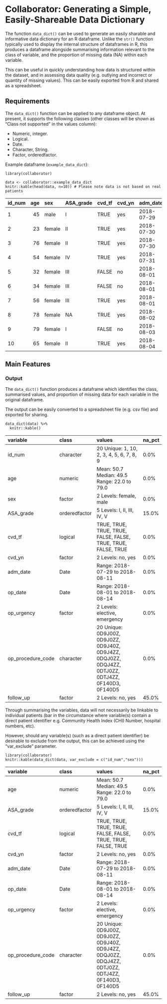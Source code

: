 Collaborator: Generating a Simple, Easily-Shareable Data Dictionary
===================================================================

The function `data_dict()` can be used to generate an easily sharable
and informative data dictionary for an R dataframe. Unlike the `str()`
function typically used to display the internal structure of dataframes
in R, this produces a dataframe alongside summarising information
relevant to the class of variable, and the proportion of missing data
(NA) within each variable.

This can be useful in quickly understanding how data is structured
within the dataset, and in assessing data quality (e.g. outlying and
incorrect or quantity of missing values). This can be easily exported
from R and shared as a spreadsheet.

Requirements
------------

The `data_dict()` function can be applied to any dataframe object. At
present, it supports the following classes (other classes will be shown
as “Class not supported” in the values column):

-   Numeric, integer.
-   Logical.
-   Date.
-   Character, String.
-   Factor, orderedfactor.

Example dataframe (`example_data_dict`):

    library(collaborator)

    data <- collaborator::example_data_dict
    knitr::kable(head(data, n=10)) # Please note data is not based on real patients

<table>
<thead>
<tr class="header">
<th style="text-align: left;">id_num</th>
<th style="text-align: right;">age</th>
<th style="text-align: left;">sex</th>
<th style="text-align: left;">ASA_grade</th>
<th style="text-align: left;">cvd_tf</th>
<th style="text-align: left;">cvd_yn</th>
<th style="text-align: left;">adm_date</th>
<th style="text-align: left;">op_date</th>
<th style="text-align: left;">op_urgency</th>
<th style="text-align: left;">op_procedure_code</th>
<th style="text-align: left;">follow_up</th>
</tr>
</thead>
<tbody>
<tr class="odd">
<td style="text-align: left;">1</td>
<td style="text-align: right;">45</td>
<td style="text-align: left;">male</td>
<td style="text-align: left;">I</td>
<td style="text-align: left;">TRUE</td>
<td style="text-align: left;">yes</td>
<td style="text-align: left;">2018-07-29</td>
<td style="text-align: left;">2018-08-01</td>
<td style="text-align: left;">elective</td>
<td style="text-align: left;">0D9J00Z</td>
<td style="text-align: left;">yes</td>
</tr>
<tr class="even">
<td style="text-align: left;">2</td>
<td style="text-align: right;">23</td>
<td style="text-align: left;">female</td>
<td style="text-align: left;">II</td>
<td style="text-align: left;">TRUE</td>
<td style="text-align: left;">yes</td>
<td style="text-align: left;">2018-07-30</td>
<td style="text-align: left;">2018-08-02</td>
<td style="text-align: left;">elective</td>
<td style="text-align: left;">0D9J0ZZ</td>
<td style="text-align: left;">no</td>
</tr>
<tr class="odd">
<td style="text-align: left;">3</td>
<td style="text-align: right;">76</td>
<td style="text-align: left;">female</td>
<td style="text-align: left;">II</td>
<td style="text-align: left;">TRUE</td>
<td style="text-align: left;">yes</td>
<td style="text-align: left;">2018-07-30</td>
<td style="text-align: left;">2018-08-02</td>
<td style="text-align: left;">elective</td>
<td style="text-align: left;">0D9J40Z</td>
<td style="text-align: left;">NA</td>
</tr>
<tr class="even">
<td style="text-align: left;">4</td>
<td style="text-align: right;">54</td>
<td style="text-align: left;">female</td>
<td style="text-align: left;">IV</td>
<td style="text-align: left;">TRUE</td>
<td style="text-align: left;">yes</td>
<td style="text-align: left;">2018-07-31</td>
<td style="text-align: left;">2018-08-03</td>
<td style="text-align: left;">emergency</td>
<td style="text-align: left;">0D9J4ZZ</td>
<td style="text-align: left;">NA</td>
</tr>
<tr class="odd">
<td style="text-align: left;">5</td>
<td style="text-align: right;">32</td>
<td style="text-align: left;">female</td>
<td style="text-align: left;">III</td>
<td style="text-align: left;">FALSE</td>
<td style="text-align: left;">no</td>
<td style="text-align: left;">2018-08-01</td>
<td style="text-align: left;">2018-08-04</td>
<td style="text-align: left;">elective</td>
<td style="text-align: left;">0DQJ0ZZ</td>
<td style="text-align: left;">yes</td>
</tr>
<tr class="even">
<td style="text-align: left;">6</td>
<td style="text-align: right;">34</td>
<td style="text-align: left;">female</td>
<td style="text-align: left;">III</td>
<td style="text-align: left;">FALSE</td>
<td style="text-align: left;">no</td>
<td style="text-align: left;">2018-08-01</td>
<td style="text-align: left;">2018-08-04</td>
<td style="text-align: left;">emergency</td>
<td style="text-align: left;">0DQJ4ZZ</td>
<td style="text-align: left;">no</td>
</tr>
<tr class="odd">
<td style="text-align: left;">7</td>
<td style="text-align: right;">56</td>
<td style="text-align: left;">female</td>
<td style="text-align: left;">III</td>
<td style="text-align: left;">TRUE</td>
<td style="text-align: left;">yes</td>
<td style="text-align: left;">2018-08-01</td>
<td style="text-align: left;">2018-08-04</td>
<td style="text-align: left;">emergency</td>
<td style="text-align: left;">0DTJ0ZZ</td>
<td style="text-align: left;">NA</td>
</tr>
<tr class="even">
<td style="text-align: left;">8</td>
<td style="text-align: right;">78</td>
<td style="text-align: left;">female</td>
<td style="text-align: left;">NA</td>
<td style="text-align: left;">TRUE</td>
<td style="text-align: left;">yes</td>
<td style="text-align: left;">2018-08-02</td>
<td style="text-align: left;">2018-08-05</td>
<td style="text-align: left;">emergency</td>
<td style="text-align: left;">0DTJ4ZZ</td>
<td style="text-align: left;">yes</td>
</tr>
<tr class="odd">
<td style="text-align: left;">9</td>
<td style="text-align: right;">79</td>
<td style="text-align: left;">female</td>
<td style="text-align: left;">I</td>
<td style="text-align: left;">FALSE</td>
<td style="text-align: left;">no</td>
<td style="text-align: left;">2018-08-03</td>
<td style="text-align: left;">2018-08-06</td>
<td style="text-align: left;">emergency</td>
<td style="text-align: left;">0F140D3</td>
<td style="text-align: left;">NA</td>
</tr>
<tr class="even">
<td style="text-align: left;">10</td>
<td style="text-align: right;">65</td>
<td style="text-align: left;">female</td>
<td style="text-align: left;">II</td>
<td style="text-align: left;">TRUE</td>
<td style="text-align: left;">yes</td>
<td style="text-align: left;">2018-08-04</td>
<td style="text-align: left;">2018-08-07</td>
<td style="text-align: left;">emergency</td>
<td style="text-align: left;">0F140D5</td>
<td style="text-align: left;">NA</td>
</tr>
</tbody>
</table>

Main Features
-------------

### Output

The `data_dict()` function produces a dataframe which identifies the
class, summarised values, and proportion of missing data for each
variable in the original dataframe.

The output can be easily converted to a spreadsheet file (e.g. csv file)
and exported for sharing.


    data_dict(data) %>%
      knitr::kable()

<table>
<thead>
<tr class="header">
<th style="text-align: left;">variable</th>
<th style="text-align: left;">class</th>
<th style="text-align: left;">values</th>
<th style="text-align: left;">na_pct</th>
</tr>
</thead>
<tbody>
<tr class="odd">
<td style="text-align: left;">id_num</td>
<td style="text-align: left;">character</td>
<td style="text-align: left;">20 Unique: 1, 10, 2, 3, 4, 5, 6, 7, 8, 9</td>
<td style="text-align: left;">0.0%</td>
</tr>
<tr class="even">
<td style="text-align: left;">age</td>
<td style="text-align: left;">numeric</td>
<td style="text-align: left;">Mean: 50.7 Median: 49.5 Range: 22.0 to 79.0</td>
<td style="text-align: left;">0.0%</td>
</tr>
<tr class="odd">
<td style="text-align: left;">sex</td>
<td style="text-align: left;">factor</td>
<td style="text-align: left;">2 Levels: female, male</td>
<td style="text-align: left;">0.0%</td>
</tr>
<tr class="even">
<td style="text-align: left;">ASA_grade</td>
<td style="text-align: left;">orderedfactor</td>
<td style="text-align: left;">5 Levels: I, II, III, IV, V</td>
<td style="text-align: left;">15.0%</td>
</tr>
<tr class="odd">
<td style="text-align: left;">cvd_tf</td>
<td style="text-align: left;">logical</td>
<td style="text-align: left;">TRUE, TRUE, TRUE, TRUE, FALSE, FALSE, TRUE, TRUE, FALSE, TRUE</td>
<td style="text-align: left;">0.0%</td>
</tr>
<tr class="even">
<td style="text-align: left;">cvd_yn</td>
<td style="text-align: left;">factor</td>
<td style="text-align: left;">2 Levels: no, yes</td>
<td style="text-align: left;">0.0%</td>
</tr>
<tr class="odd">
<td style="text-align: left;">adm_date</td>
<td style="text-align: left;">Date</td>
<td style="text-align: left;">Range: 2018-07-29 to 2018-08-11</td>
<td style="text-align: left;">0.0%</td>
</tr>
<tr class="even">
<td style="text-align: left;">op_date</td>
<td style="text-align: left;">Date</td>
<td style="text-align: left;">Range: 2018-08-01 to 2018-08-14</td>
<td style="text-align: left;">0.0%</td>
</tr>
<tr class="odd">
<td style="text-align: left;">op_urgency</td>
<td style="text-align: left;">factor</td>
<td style="text-align: left;">2 Levels: elective, emergency</td>
<td style="text-align: left;">0.0%</td>
</tr>
<tr class="even">
<td style="text-align: left;">op_procedure_code</td>
<td style="text-align: left;">character</td>
<td style="text-align: left;">20 Unique: 0D9J00Z, 0D9J0ZZ, 0D9J40Z, 0D9J4ZZ, 0DQJ0ZZ, 0DQJ4ZZ, 0DTJ0ZZ, 0DTJ4ZZ, 0F140D3, 0F140D5</td>
<td style="text-align: left;">0.0%</td>
</tr>
<tr class="odd">
<td style="text-align: left;">follow_up</td>
<td style="text-align: left;">factor</td>
<td style="text-align: left;">2 Levels: no, yes</td>
<td style="text-align: left;">45.0%</td>
</tr>
</tbody>
</table>

Through summarising the variables, data will not necessarily be linkable
to individual patients (bar in the circumstance where variable(s)
contain a direct patient identifier e.g. Community Health Index (CHI)
Number, hospital numbers, etc).

However, should any variable(s) (such as a direct patient identifier) be
desirable to exclude from the output, this can be achieved using the
“var\_exclude” parameter.

    library(collaborator)
    knitr::kable(data_dict(data, var_exclude = c("id_num","sex")))

<table>
<thead>
<tr class="header">
<th style="text-align: left;">variable</th>
<th style="text-align: left;">class</th>
<th style="text-align: left;">values</th>
<th style="text-align: left;">na_pct</th>
</tr>
</thead>
<tbody>
<tr class="odd">
<td style="text-align: left;">age</td>
<td style="text-align: left;">numeric</td>
<td style="text-align: left;">Mean: 50.7 Median: 49.5 Range: 22.0 to 79.0</td>
<td style="text-align: left;">0.0%</td>
</tr>
<tr class="even">
<td style="text-align: left;">ASA_grade</td>
<td style="text-align: left;">orderedfactor</td>
<td style="text-align: left;">5 Levels: I, II, III, IV, V</td>
<td style="text-align: left;">15.0%</td>
</tr>
<tr class="odd">
<td style="text-align: left;">cvd_tf</td>
<td style="text-align: left;">logical</td>
<td style="text-align: left;">TRUE, TRUE, TRUE, TRUE, FALSE, FALSE, TRUE, TRUE, FALSE, TRUE</td>
<td style="text-align: left;">0.0%</td>
</tr>
<tr class="even">
<td style="text-align: left;">cvd_yn</td>
<td style="text-align: left;">factor</td>
<td style="text-align: left;">2 Levels: no, yes</td>
<td style="text-align: left;">0.0%</td>
</tr>
<tr class="odd">
<td style="text-align: left;">adm_date</td>
<td style="text-align: left;">Date</td>
<td style="text-align: left;">Range: 2018-07-29 to 2018-08-11</td>
<td style="text-align: left;">0.0%</td>
</tr>
<tr class="even">
<td style="text-align: left;">op_date</td>
<td style="text-align: left;">Date</td>
<td style="text-align: left;">Range: 2018-08-01 to 2018-08-14</td>
<td style="text-align: left;">0.0%</td>
</tr>
<tr class="odd">
<td style="text-align: left;">op_urgency</td>
<td style="text-align: left;">factor</td>
<td style="text-align: left;">2 Levels: elective, emergency</td>
<td style="text-align: left;">0.0%</td>
</tr>
<tr class="even">
<td style="text-align: left;">op_procedure_code</td>
<td style="text-align: left;">character</td>
<td style="text-align: left;">20 Unique: 0D9J00Z, 0D9J0ZZ, 0D9J40Z, 0D9J4ZZ, 0DQJ0ZZ, 0DQJ4ZZ, 0DTJ0ZZ, 0DTJ4ZZ, 0F140D3, 0F140D5</td>
<td style="text-align: left;">0.0%</td>
</tr>
<tr class="odd">
<td style="text-align: left;">follow_up</td>
<td style="text-align: left;">factor</td>
<td style="text-align: left;">2 Levels: no, yes</td>
<td style="text-align: left;">45.0%</td>
</tr>
</tbody>
</table>
